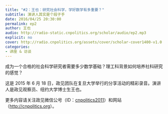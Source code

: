 ```yaml
---
title: "#2：王也：研究社会科学，学好数学有多重要？"
subtitle: 演讲人其实是个段子手
date: 2016/04/25 20:30:00
permalink: ep2
author: 王也
audio: http://radio-static.cnpolitics.org/scholar/audio/ep2.mp3
explicit: no
cover: http://radio.cnpolitics.org/assets/cover/scholar-cover1400-v1.0.jpg
categories:
- 讲座 & 访谈
---
```


成为一个合格的社会科学研究者需要多少数学基础？理工科背景如何培养社科研究的感觉？

这是 2015 年 6 月 18 日，政见团队在复旦大学举行的分享活动的精彩录音。演讲人是政见观察员、纽约大学博士生王也。

更多内容请关注政见微信公号（ID：[cnpolitics2011](http://open.weixin.qq.com/qr/code/?username=cnpolitics2011)）和网站（<http://cnpolitics.org>）。
